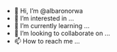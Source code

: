 - 👋 Hi, I’m @albaronorwa
- 👀 I’m interested in ...
- 🌱 I’m currently learning ...
- 💞️ I’m looking to collaborate on ...
- 📫 How to reach me ...

<!---
albaronorwa/albaronorwa is a ✨ special ✨ repository because its `README.md` (this file) appears on your GitHub profile.
You can click the Preview link to take a look at your changes.
--->
